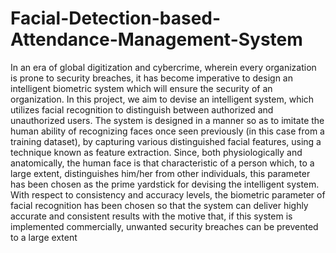 # Facial-Detection-based-Attendance-Management-System
In an era of global digitization and cybercrime, wherein every organization is prone to security breaches, it has become imperative to design an intelligent biometric system which will ensure the security of an organization. In this project, we aim to devise an intelligent system, which utilizes facial recognition to distinguish between authorized and unauthorized users. The system is designed in a manner so as to imitate the human ability of recognizing faces once seen previously (in this case from a training dataset), by capturing various distinguished facial features, using a technique known as feature extraction. Since, both physiologically and anatomically, the human face is that characteristic of a person which, to a large extent, distinguishes him/her from other individuals, this parameter has been chosen as the prime yardstick for devising the intelligent system. With respect to consistency and accuracy levels, the biometric parameter of facial recognition has been chosen so that the system can deliver highly accurate and consistent results with the motive that, if this system is implemented commercially, unwanted security breaches can be prevented to a large extent
